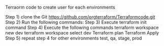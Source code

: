 Terraorm code to create user for each environments

Step 1) clone the Git https://github.com/orgterraform/Terraformcode.git
Step 2) Run the following commands:
Step 3) Execute terraform init command
Step 4) Execute the following commands
        terraform workspace new dev
        terraform workspace select dev
        Terraform plan
        Terraform Apply
Step 5) repeat step 4 for other environments test, qa, stage, prod        
     

